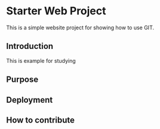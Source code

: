 # Starter Web Project

This is a simple website project for showing how to use GIT.

## Introduction

This is example for studying

## Purpose

## Deployment

## How to contribute